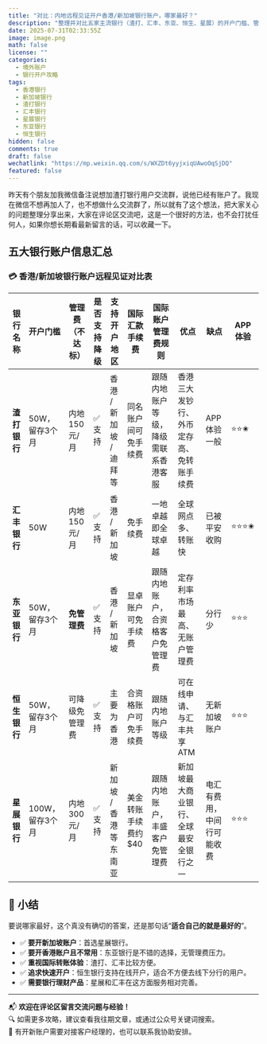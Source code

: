 ```yaml
---
title: "对比：内地远程见证开户香港/新加坡银行账户，哪家最好？"
description: "整理并对比五家主流银行（渣打、汇丰、东亚、恒生、星展）的开户门槛、管理费、国际转账、账户降级政策等详细信息，帮助你选择最适合的境外银行账户。"
date: 2025-07-31T02:33:55Z
image: image.png
math: false
license: ""
categories:
  - 境外账户
  - 银行开户攻略
tags:
  - 香港银行
  - 新加坡银行
  - 渣打银行
  - 汇丰银行
  - 星展银行
  - 东亚银行
  - 恒生银行
hidden: false
comments: true
draft: false
wechatlink: "https://mp.weixin.qq.com/s/WXZDt6yyjxiqUAwoOqSjDQ"
featured: false
---
```


昨天有个朋友加我微信备注说想加渣打银行用户交流群，说他已经有账户了。我现在微信不想再加人了，也不想做什么交流群了，所以就有了这个想法，把大家关心的问题整理分享出来，大家在评论区交流吧，这是一个很好的方法，也不会打扰任何人，如果你想长期看最新留言的话，可以收藏一下。

## 五大银行账户信息汇总

### 💳 香港/新加坡银行账户远程见证对比表

| 银行名称     | 开户门槛       | 管理费（不达标）   | 是否支持降级 | 支持开户地区         | 国际汇款手续费             | 国际账户管理费规则              | 优点                                              | 缺点                               | APP体验 |
|--------------|----------------|---------------------|----------------|------------------------|------------------------------|----------------------------------|---------------------------------------------------|------------------------------------|---------|
| **渣打银行** | 50W，留存3个月 | 内地150元/月        | ✅ 支持         | 香港 / 新加坡 / 迪拜等 | 同名账户间可免手续费        | 跟随内地账户等级，降级需联系香港客服 | 香港三大发钞行、外币定存高、免转账手续费         | APP体验一般                        | ⭐⭐✬   |
| **汇丰银行** | 50W            | 内地150元/月        | ✅ 支持         | 香港 / 新加坡          | 免手续费                    | 一地卓越即全球卓越               | 全球网点多、转账快                               | 已被平安收购                      | ⭐⭐⭐✬  |
| **东亚银行** | 50W，留存3个月 | **免管理费**        | ✅ 支持         | 香港 / 新加坡          | 显卓账户可免手续费          | 跟随内地账户，合资格客户免管理费 | 定存利率市场最高、无账户管理费                   | 分行少                            | ⭐⭐⭐   |
| **恒生银行** | 50W，留存3个月 | 可降级免管理费      | ✅ 支持         | 主要为香港             | 合资格账户可免手续费        | 跟随内地账户等级                 | 可在线申请、与汇丰共享ATM                         | 无新加坡账户                      | ⭐⭐⭐   |
| **星展银行** | 100W，留存3个月| 内地300元/月        | ✅ 支持         | 新加坡 / 香港等东南亚   | 美金转账手续费约 $40         | 跟随内地账户，丰盛客户免管理费   | 新加坡最大商业银行、全球最安全银行之一            | 电汇有费用，中间行可能收费         | ⭐⭐⭐   |

## 📌 小结

要说哪家最好，这个真没有确切的答案，还是那句话“**适合自己的就是最好的**”。

- ✅ **要开新加坡账户**：首选星展银行。
- ✅ **要开香港账户且不常用**：东亚银行是不错的选择，无管理费压力。
- ✅ **重视国际转账体验**：渣打、汇丰比较方便。
- ✅ **追求快速开户**：恒生银行支持在线开户，适合不方便去线下分行的用户。
- ✅ **需要银行理财产品**：星展和汇丰在这方面服务相对完善。

---

📬 **欢迎在评论区留言交流问题与经验！**  
🔍 如需更多攻略，建议查看我往期文章，或通过公众号关键词搜索。  
🤝 有开新账户需要对接客户经理的，也可以联系我协助安排。
